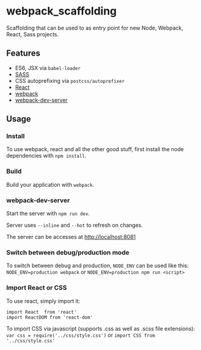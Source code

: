 # webpack_scaffolding
Scaffolding that can be used to as entry point for new Node, Webpack, React, Sass projects.


## Features 
- ES6, JSX via `babel-loader`
- [SASS](http://sass-lang.com/)
- CSS autoprefixing via `postcss/autoprefixer`
- [React](https://facebook.github.io/react/)
- [webpack](https://github.com/webpack/webpack)
- [webpack-dev-server](https://github.com/webpack/webpack-dev-server)

## Usage
### Install
To use webpack, react and all the other good stuff, first install the node dependencies with `npm install`.

### Build
Build your application with `webpack`.

### webpack-dev-server
Start the server with `npm run dev`.

Server uses `--inline` and `--hot` to refresh on changes.

The server can be accesses at [http://localhost:8081](http://localhost:8081)

### Switch between debug/production mode
To switch between debug and production, `NODE_ENV` can be used like this:
`NODE_ENV=production webpack` or `NODE_ENV=production npm run <script>`


###  Import React or CSS
To use react, simply import it: 
```
import React  from 'react'
import ReactDOM from 'react-dom'
```

To import CSS via javascript (supports .css as well as .scss file extensions):
`var css = require('../css/style.css')` or `import CSS from '../css/style.css'`



